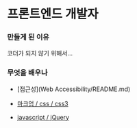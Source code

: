 # 프론트엔드 개발자

### 만들게 된 이유

코더가 되지 않기 위해서...

### 무엇을 배우나
- [접근성](Web Accessibility/README.md)

- [마크업 / css / css3]()

- [javascript / jQuery]()

